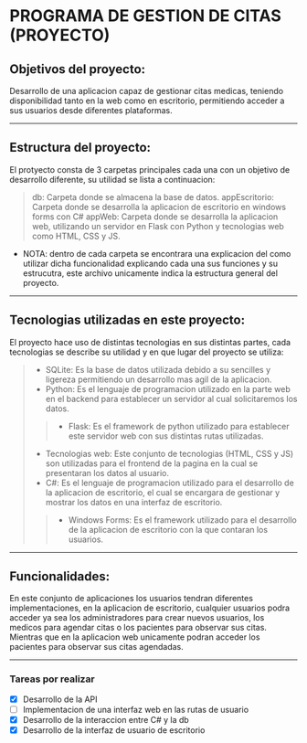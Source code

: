 # PROGRAMA DE GESTION DE CITAS (PROYECTO)
## Objetivos del proyecto:
Desarrollo de una aplicacion capaz de gestionar citas medicas, teniendo disponibilidad tanto en la web como en escritorio, permitiendo acceder a sus usuarios desde diferentes plataformas.

***

## Estructura del proyecto:
El protyecto consta de 3 carpetas principales cada una con un objetivo de desarrollo diferente, su utilidad se lista a continuacion:

> db: Carpeta donde se almacena la base de datos.
> appEscritorio: Carpeta donde se desarrolla la aplicacion de escritorio en windows forms con C#
> appWeb: Carpeta donde se desarrolla la aplicacion web, utilizando un servidor en  Flask con Python y tecnologias web como HTML, CSS y JS.

* NOTA: dentro de cada carpeta se encontrara una explicacion del como utilizar dicha funcionalidad explicando cada una sus funciones y su estrucutra, este archivo unicamente indica la estructura general del proyecto.

***

## Tecnologias utilizadas en este proyecto:
El proyecto hace uso de distintas tecnologias en sus distintas partes, cada tecnologias se describe su utilidad y en que lugar del proyecto se utiliza:
> * SQLite: Es la base de datos utilizada debido a su sencilles y ligereza permitiendo un desarrollo mas agil de la aplicacion.
> * Python: Es el lenguaje de programacion utilizado en la parte web en el backend para establecer un servidor al cual solicitaremos los datos.
>> * Flask: Es el framework de python utilizado para establecer este servidor web con sus distintas rutas utilizadas.
> * Tecnologias web: Este conjunto de tecnologias (HTML, CSS y JS) son utilizadas para el frontend de la pagina en la cual se presentaran los datos al usuario.
> * C#: Es el lenguaje de programacion utilizado para el desarrollo de la aplicacion de escritorio, el cual se encargara de gestionar y mostrar los datos en una interfaz de escritorio.
>> * Windows Forms: Es el framework utilizado para el desarrollo de la aplicacion de escritorio con la que contaran los usuarios.

***

## Funcionalidades:
En este conjunto de aplicaciones los usuarios tendran diferentes implementaciones, en la aplicacion de escritorio, cualquier usuarios podra acceder ya sea los administradores para crear nuevos usuarios, los medicos para agendar citas o los pacientes para observar sus citas. Mientras que en la aplicacion web unicamente podran acceder los pacientes para observar sus citas agendadas.

***

### Tareas por realizar
- [x] Desarrollo de la API
- [ ] Implementacion de una interfaz web en las rutas de usuario
- [x] Desarrollo de la interaccion entre C# y la db
- [x] Desarrollo de la interfaz de usuario de escritorio 
